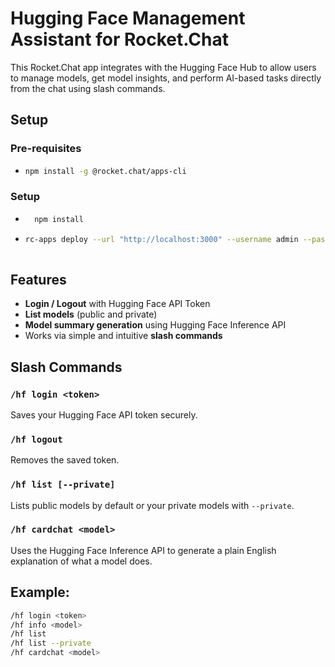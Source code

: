#  Hugging Face Management Assistant for Rocket.Chat

This Rocket.Chat app integrates with the Hugging Face Hub to allow users to manage models, get model insights, and perform AI-based tasks directly from the chat using slash commands.

## Setup
  ### Pre-requisites 
  - ```bash
    npm install -g @rocket.chat/apps-cli
  ### Setup
  - ```bash
      npm install
   - ```bash
     rc-apps deploy --url "http://localhost:3000" --username admin --password adminpass
  

##  Features

-  **Login / Logout** with Hugging Face API Token
-  **List models** (public and private)
-  **Model summary generation** using Hugging Face Inference API
-  Works via simple and intuitive **slash commands**

##  Slash Commands

### `/hf login <token>`
Saves your Hugging Face API token securely.

### `/hf logout`
Removes the saved token.

### `/hf list [--private]`
Lists public models by default or your private models with `--private`.

### `/hf cardchat <model>`
Uses the Hugging Face Inference API to generate a plain English explanation of what a model does.

## Example:
```bash
/hf login <token>
/hf info <model>
/hf list
/hf list --private
/hf cardchat <model>

